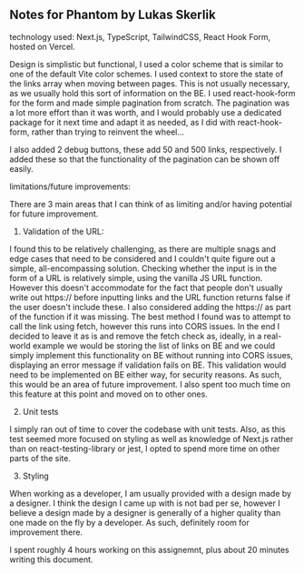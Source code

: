 ## Notes for Phantom by Lukas Skerlik

technology used:
Next.js, TypeScript, TailwindCSS, React Hook Form, hosted on Vercel.

Design is simplistic but functional, I used a color scheme that is similar to one of the default Vite color schemes.
I used context to store the state of the links array when moving between pages. This is not usually necessary, as we usually hold this sort of information on the BE.
I used react-hook-form for the form and made simple pagination from scratch. The pagination was a lot more effort than it was worth, and I would probably use a dedicated package for it next time and adapt it as needed, as I did with react-hook-form, rather than trying to reinvent the wheel...

I also added 2 debug buttons, these add 50 and 500 links, respectively. I added these so that the functionality of the pagination can be shown off easily.

limitations/future improvements:

There are 3 main areas that I can think of as limiting and/or having potential for future improvement.

1. Validation of the URL:

I found this to be relatively challenging, as there are multiple snags and edge cases that need to be considered and I couldn't quite figure out a simple, all-encompassing solution.
Checking whether the input is in the form of a URL is relatively simple, using the vanilla JS URL function. However this doesn't accommodate for the fact that people don't usually write out https:// before inputting links and the URL function returns false if the user doesn't include these. I also considered adding the https:// as part of the function if it was missing.
The best method I found was to attempt to call the link using fetch, however this runs into CORS issues.
In the end I decided to leave it as is and remove the fetch check as, ideally, in a real-world example we would be storing the list of links on BE and we could simply implement this functionality on BE without running into CORS issues, displaying an error message if validation fails on BE. This validation would need to be implemented on BE either way, for security reasons.
As such, this would be an area of future improvement. I also spent too much time on this feature at this point and moved on to other ones.

2. Unit tests

I simply ran out of time to cover the codebase with unit tests. Also, as this test seemed more focused on styling as well as knowledge of Next.js rather than on react-testing-library or jest, I opted to spend more time on other parts of the site.

3. Styling

When working as a developer, I am usually provided with a design made by a designer. I think the design I came up with is not bad per se, however I believe a design made by a designer is generally of a higher quality than one made on the fly by a developer. As such, definitely room for improvement there.

I spent roughly 4 hours working on this assignemnt, plus about 20 minutes writing this document.